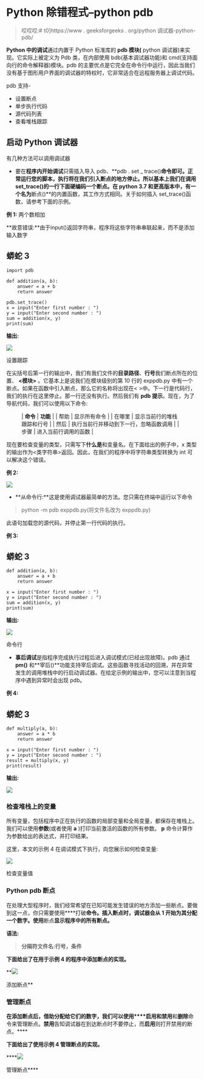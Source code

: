# Python 除错程式–python pdb

> 哎哎哎:# t0]https://www . geeksforgeeks . org/python 调试器-python-pdb/

**Python 中的调试**通过内置于 Python 标准库的 **pdb 模块(** python 调试器)来实现。它实际上被定义为 Pdb 类，在内部使用 bdb(基本调试器功能)和 cmd(支持面向行的命令解释器)模块。pdb 的主要优点是它完全在命令行中运行，因此当我们没有基于图形用户界面的调试器的特权时，它非常适合在远程服务器上调试代码。

pdb 支持-

*   设置断点
*   单步执行代码
*   源代码列表
*   查看堆栈跟踪

## **启动 Python 调试器**

有几种方法可以调用调试器

*   要在**程序内开始调试**只需插入导入 pdb、**pdb . set _ trace()**命令即可。正常运行您的脚本，执行将在我们引入断点的地方停止。所以基本上我们在调用 set_trace()的一行下面硬编码一个断点。在 python 3.7 和更高版本中，有一个名为**断点()**的内置函数，其工作方式相同。关于如何插入 set_trace()函数，请参考下面的示例。

**例 1:** 两个数相加

**故意错误:**由于input()返回字符串，程序将这些字符串串联起来，而不是添加输入数字

## 蟒蛇 3

```
import pdb

def addition(a, b):
    answer = a + b
    return answer

pdb.set_trace()
x = input("Enter first number : ")
y = input("Enter second number : ")
sum = addition(x, y)
print(sum)
```

**输出:**

![](img/552f9591b0b518725a512cff1a93658f.png)

设置跟踪

在尖括号后第一行的输出中，我们有我们文件的**目录路径**、**行号**我们断点所在的位置、 **<模块>** 。它基本上是说我们在模块级别的第 10 行的 exppdb.py 中有一个断点。如果在函数中引入断点，那么它的名称将出现在< >中。下一行是代码行，我们的执行在这里停止。那一行还没有执行。然后我们有 **pdb 提示**。现在，为了导航代码，我们可以使用以下命令:

<figure class="table">

| **命令** | **功能** |
| 帮助 | 显示所有命令 |
| 在哪里 | 显示当前行的堆栈跟踪和行号 |
| 然后 | 执行当前行并移动到下一行，忽略函数调用 |
| 步骤 | 进入当前行调用的函数 |

</figure>

现在要检查变量的类型，只需写下**什么是**和变量名。在下面给出的例子中，x 类型的输出作为<类字符串>返回。因此，在我们的程序中将字符串类型转换为 int 可以解决这个错误。

**例 2:**

![](img/10b649a47a682c49e3e36b9f31cfd8f9.png)

*   **从命令行:**这是使用调试器最简单的方法。您只需在终端中运行以下命令

> python -m pdb exppdb.py(将文件名改为 exppdb.py)

此语句加载您的源代码，并停止第一行代码的执行。

**例 3:**

## 蟒蛇 3

```
def addition(a, b):
    answer = a + b
    return answer

x = input("Enter first number : ")
y = input("Enter second number : ")
sum = addition(x, y)
print(sum)
```

**输出:**

![](img/83c17525574f1b1fe164635068898c83.png)

命令行

*   **事后调试**是指程序完成执行过程后进入调试模式(已经出现故障)。pdb 通过 **pm()** 和**宰后()**功能支持宰后调试。这些函数寻找活动的回溯，并在异常发生的调用堆栈中的行启动调试器。在给定示例的输出中，您可以注意到当程序中遇到异常时会出现 pdb。

**例 4:**

## 蟒蛇 3

```
def multiply(a, b):
    answer = a * b
    return answer

x = input("Enter first number : ")
y = input("Enter second number : ")
result = multiply(x, y)
print(result)
```

**输出:**

![](img/66fb0756aacd3eacff57266099fae6e5.png)

### **检查堆栈上的变量**

所有变量，包括程序中正在执行的函数的局部变量和全局变量，都保存在堆栈上。我们可以使用**参数**(或者使用 **a** )打印当前激活的函数的所有参数。 **p** 命令计算作为参数给出的表达式，并打印结果。

这里，本文的示例 4 在调试模式下执行，向您展示如何检查变量:

![](img/bc6440ce15fb0ce154eb6181f08e17cf.png)

检查变量值

### **Python pdb 断点**

在处理大型程序时，我们经常希望在已知可能发生错误的地方添加一些断点。要做到这一点，你只需要使用****打破**命令。插入断点时，调试器会从 1 开始为其分配一个数字。使用**断点**显示程序中的所有断点。**

****语法:****

> **分隔符文件名:行号，条件**

**下面给出了在用于示例 4 的程序中添加断点的实现。**

**![](img/ec4d17dbc507831c500e53d934fc380e.png)

添加断点** 

### ****管理断点****

**在添加断点后，借助分配给它们的数字，我们可以使用****启用和禁用**和**删除**命令来管理断点。**禁用**告知调试器在到达断点时不要停止，而**启用**则打开禁用的断点。****

****下面给出了使用示例 4 管理断点的实现。****

****![](img/87e0324e030d198b31f8819725eab483.png)

管理断点****
